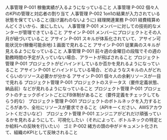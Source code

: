 人事管理	P-001	稼働実績が入るようになっていること
人事管理	P-002	個々人のKPIの管理と対応者の割り当て
人事管理	P-002	1on1の結果が入力されている状態を保てていること(抜け漏れのないように)
経理関連業務	P-001	経費精算めんどくさいから、楽にしたい。
人事管理	P-001	メンバーに対しての技術的なメンターが管理できていること
アサイン	P-001	メンバーにプロジェクトとその人月が紐づいていること
アサイン	P-001	スキルが体系化されていて、アサイン可能状況か(稼働可能余地)１画面で見れること
アサイン	P-001	従業員のスキルが見えるようになっていること
人事管理	P-001	前々週の金曜日の段階でその週の勤務時間の予定が入っていない場合、アラートが飛ばされること
プロジェクト管理	P-001	プロジェクトがビハインドしているか否かを見れるようになっていること
アサイン	P-001	ビハインドしている場合、どのようなスキルの人がどれくらいのリソース必要かが分かる
アサイン	P-001	個々人の余剰リソースが一目で見れる
プロジェクト管理	P-001	プロジェクトのステータス（要件定義状態、納品前）などが見れるようになっていること
プロジェクト管理	P-001	プロジェクトのチェックポイントごとにFB体制があること（要件定義をチェックしてもらう的な）
プロジェクト管理	P-001	プロジェクトのボトルネックを入力するところがあり、全社にリソースが要求できること（APIキーください、AWSアカウントくださいなど）
プロジェクト管理	P-001	エンジニアがどれだけ頑張っているかを見れるようにして、可視化したい（それによって、ボトルネックの特定とか給料への反映を行いたい）
ゴミ	P-002	緒方の頭の中がドキュメント化されて、組織のKPIとして反映されること